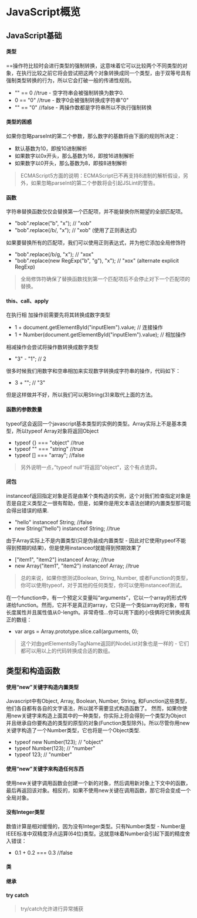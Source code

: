 JavaScript概览
==============

## JavaScript基础

#### 类型
  
  ==操作符比较时会进行类型的强制转换，这意味着它可以比较两个不同类型的对象，在执行比较之前它将会尝试把这两个对象转换成同一个类型，由于双等号具有强制类型转换的行为，所以它会打破一般的传递性规则。
  
   * "" == 0 //true - 空字符串会被强制转换为数字0.
   * 0 == "0" //true - 数字0会被强制转换成字符串"0"
   * "" == "0" //false - 两操作数都是字符串所以不执行强制转换

#### 类型的困惑

如果你忽略parseInt的第二个参数，那么数字的基数将由下面的规则所决定：
* 默认基数为10，即按10进制解析
* 如果数字以0x开头，那么基数为16，即按16进制解析
* 如果数字以0开头，那么基数为8，即按8进制解析

>ECMAScript5方面的说明：ECMAScript已不再支持8进制的解析假设，另外，如果忽略parseInt的第二个参数将会引起JSLint的警告。

#### 函数

  字符串替换函数仅仅会替换第一个匹配项，并不能替换你所期望的全部匹配项。
  
  * "bob".replace("b", "x"); // "xob"
  * "bob".replace(/b/, "x"); // "xob" (使用了正则表达式)
  

  如果要替换所有的匹配项，我们可以使用正则表达式，并为他它添加全局修饰符

  * "bob".replace(/b/g, "x"); // "xox"
  * "bob".replace(new RegExp("b", "g"), "x"); // "xox" (alternate explicit RegExp)
  
>全局修饰符确保了替换函数找到第一个匹配项后不会停止对下一个匹配项的替换。

#### this、call、apply

  在执行相 加操作前需要先将其转换成数字类型
  
  * 1 + document.getElementById("inputElem").value; // 连接操作 
  * 1 + Number(document.getElementById("inputElem").value); // 相加操作 
  
  相减操作会尝试将操作数转换成数字类型

  * "3" - "1"; // 2 
  
  很多时候我们用数字和空串相加来实现数字转换成字符串的操作，代码如下：

  * 3 + ""; // "3" 
  
  但是这样做并不好，所以我们可以用String(3)来取代上面的方法。

#### 函数的参数数量

  typeof这会返回一个javascript基本类型的实例的类型。Array实际上不是基本类型，所以typeof Array对象将返回Object
  
  * typeof {} === "object" //true
  * typeof "" === "string" //true
  * typeof [] === "array"; //false

>另外说明一点，”typeof null“将返回”object“，这个有点诡异。

#### 闭包
  
  instanceof返回指定对象是否是由某个类构造的实例，这个对我们检查指定对象是否是自定义类型之一很有帮助，但是，如果你是用文本语法创建的内置类型那可能会得出错误的结果.
  
  * "hello" instanceof String; //false
  * new String("hello") instanceof String; //true 
  
  由于Array实际上不是内置类型(只是伪装成内置类型 - 因此对它使用typeof不能得到预期的结果)，但是使用instanceof就能得到预期效果了

  * ["item1", "item2"] instanceof Array;  //true  
  * new Array("item1", "item2") instanceof Array;  //true 
  
>总的来说，如果你想测试Boolean, String, Number, 或者Function的类型，你可以使用typeof，对于其他的任何类型，你可以使用instanceof测试。

  在一个function中，有一个预定义变量叫“arguments”，它以一个array的形式传递给function。然而，它并不是真正的array，它只是一个类似array的对象，带有长度属性并且属性值从0-length。非常奇怪...你可以用下面的小伎俩将它转换成真正的数组：
  
  * var args = Array.prototype.slice.call(arguments, 0); 

>这个对由getElementsByTagName返回的NodeList对象也是一样的 - 它们都可以用以上的代码转换成合适的数组。

## 类型和构造函数

#### 使用“new”关键字构造内置类型

  Javascript中有Object, Array, Boolean, Number, String, 和Function这些类型，他们各自都有各自的文字语法，所以就不需要显式构造函数了。
  然而，如果你使用new关键字来构造上面其中的一种类型，你实际上将会得到一个类型为Object并且继承自你要构造的类型的原型的对象(Function类型除外)。所以尽管你用new关键字构造了一个Number类型，它也将是一个Object类型.
  
  * typeof new Number(123); // "object" 
  * typeof Number(123); // "number"
  * typeof 123; // "number"

#### 使用“new”关键字来构造任何东西

  使用new关键字调用函数会创建一个新的对象，然后调用新对象上下文中的函数，最后再返回该对象。相反的，如果不使用new关键在调用函数，那它将会变成一个全局对象。

#### 没有Integer类型

  数值计算是相对缓慢的，因为没有Integer类型。只有Number类型 - Number是IEEE标准中双精度浮点运算(64位)类型。这就意味着Number会引起下面的精度舍入错误：
  
  * 0.1 + 0.2 === 0.3 //false 

#### 类

#### 继承

#### try catch
>try/catch允许进行异常捕获

